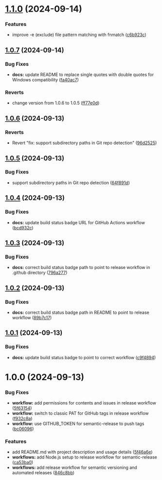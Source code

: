 # [1.1.0](https://github.com/atxtechbro/siphon/compare/v1.0.7...v1.1.0) (2024-09-14)


### Features

* improve -e (exclude) file pattern matching with fnmatch ([c6b923c](https://github.com/atxtechbro/siphon/commit/c6b923cb575ffe85bd2cbcd208425b0282fa02ae))

## [1.0.7](https://github.com/atxtechbro/siphon/compare/v1.0.6...v1.0.7) (2024-09-14)


### Bug Fixes

* **docs:** update README to replace single quotes with double quotes for Windows compatibility ([fa40ac7](https://github.com/atxtechbro/siphon/commit/fa40ac73221fa724bb3a8238b6b65ee18b2d9dd2))


### Reverts

* change version from 1.0.6 to 1.0.5 ([ff77e0d](https://github.com/atxtechbro/siphon/commit/ff77e0d5ad2286ca066e7ba02aec0f756cbf6de1))

## [1.0.6](https://github.com/atxtechbro/siphon/compare/v1.0.5...v1.0.6) (2024-09-13)


### Reverts

* Revert "fix: support subdirectory paths in Git repo detection" ([96d2525](https://github.com/atxtechbro/siphon/commit/96d252578441d47b88599c35f2d1f494c9387945))

## [1.0.5](https://github.com/atxtechbro/siphon/compare/v1.0.4...v1.0.5) (2024-09-13)


### Bug Fixes

* support subdirectory paths in Git repo detection ([64f891d](https://github.com/atxtechbro/siphon/commit/64f891dc1c0b71252997254b53481faffcc61820))

## [1.0.4](https://github.com/atxtechbro/siphon/compare/v1.0.3...v1.0.4) (2024-09-13)


### Bug Fixes

* **docs:** update build status badge URL for GitHub Actions workflow ([bcd932c](https://github.com/atxtechbro/siphon/commit/bcd932cbd83bf48c0b4757049829a101f436716d))

## [1.0.3](https://github.com/atxtechbro/siphon/compare/v1.0.2...v1.0.3) (2024-09-13)


### Bug Fixes

* **docs:** correct build status badge path to point to release workflow in .github directory ([796a277](https://github.com/atxtechbro/siphon/commit/796a27738f7252a289606d9401d0dbf6292c7f95))

## [1.0.2](https://github.com/atxtechbro/siphon/compare/v1.0.1...v1.0.2) (2024-09-13)


### Bug Fixes

* **docs:** correct build status badge path in README to point to release workflow ([89b7c17](https://github.com/atxtechbro/siphon/commit/89b7c1786c62299c13ead3e4ae22f81668dc1bd3))

## [1.0.1](https://github.com/atxtechbro/siphon/compare/v1.0.0...v1.0.1) (2024-09-13)


### Bug Fixes

* **docs:** update build status badge to point to correct workflow ([c9f4894](https://github.com/atxtechbro/siphon/commit/c9f48941317736c53d89cd203b40f174e96a30cb))

# 1.0.0 (2024-09-13)


### Bug Fixes

* **workflow:** add permissions for contents and issues in release workflow ([5f63154](https://github.com/atxtechbro/siphon/commit/5f63154b848a3240cec2d60549371847dbf7eb7f))
* **workflow:** switch to classic PAT for GitHub tags in release workflow ([f932c8a](https://github.com/atxtechbro/siphon/commit/f932c8acdd8e0ba61ef458da3eddc2209b3393cf))
* **workflow:** use GITHUB_TOKEN for semantic-release to push tags ([bc06096](https://github.com/atxtechbro/siphon/commit/bc060967f131f9bc7660f1cf840039aada4c9951))


### Features

* add README.md with project description and usage details ([5f46a6e](https://github.com/atxtechbro/siphon/commit/5f46a6e1729f2a207f1b05015c9babbcac48349d))
* **workflows:** add Node.js setup to release workflow for semantic-release ([ca53ba0](https://github.com/atxtechbro/siphon/commit/ca53ba0127e25befb67af831179d503af1ee992c))
* **workflows:** add release workflow for semantic versioning and automated releases ([846c8bb](https://github.com/atxtechbro/siphon/commit/846c8bbfcdcf2218b51670aebbca8fdacdcca746))
